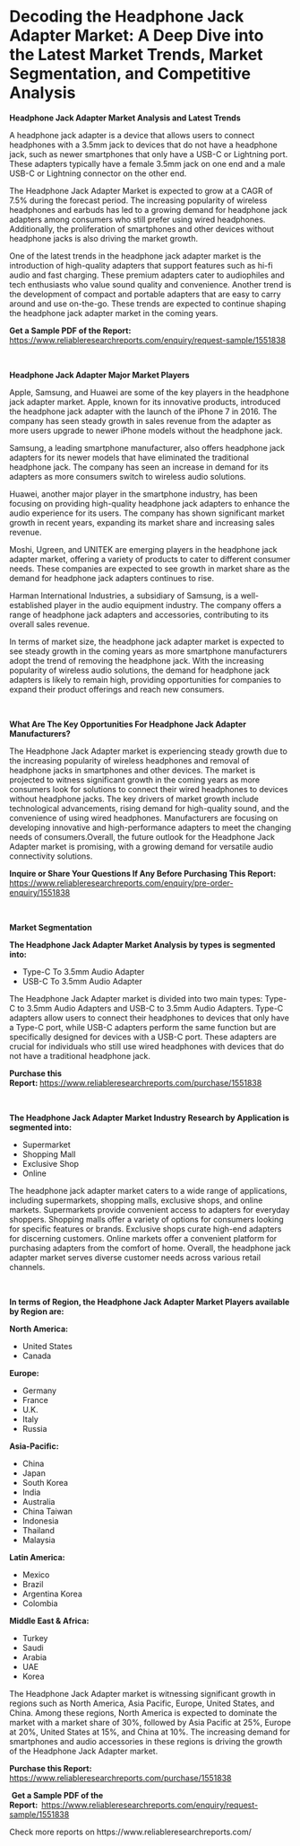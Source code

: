 <p><h1>Decoding the Headphone Jack Adapter Market: A Deep Dive into the Latest Market Trends, Market Segmentation, and Competitive Analysis</h1></p><p><strong>Headphone Jack Adapter Market Analysis and Latest Trends</strong></p>
<p><p>A headphone jack adapter is a device that allows users to connect headphones with a 3.5mm jack to devices that do not have a headphone jack, such as newer smartphones that only have a USB-C or Lightning port. These adapters typically have a female 3.5mm jack on one end and a male USB-C or Lightning connector on the other end.</p><p>The Headphone Jack Adapter Market is expected to grow at a CAGR of 7.5% during the forecast period. The increasing popularity of wireless headphones and earbuds has led to a growing demand for headphone jack adapters among consumers who still prefer using wired headphones. Additionally, the proliferation of smartphones and other devices without headphone jacks is also driving the market growth.</p><p>One of the latest trends in the headphone jack adapter market is the introduction of high-quality adapters that support features such as hi-fi audio and fast charging. These premium adapters cater to audiophiles and tech enthusiasts who value sound quality and convenience. Another trend is the development of compact and portable adapters that are easy to carry around and use on-the-go. These trends are expected to continue shaping the headphone jack adapter market in the coming years.</p></p>
<p><strong>Get a Sample PDF of the Report:&nbsp;</strong> <a href="https://www.reliableresearchreports.com/enquiry/request-sample/1551838">https://www.reliableresearchreports.com/enquiry/request-sample/1551838</a></p>
<p>&nbsp;</p>
<p><strong>Headphone Jack Adapter Major Market Players</strong></p>
<p><p>Apple, Samsung, and Huawei are some of the key players in the headphone jack adapter market. Apple, known for its innovative products, introduced the headphone jack adapter with the launch of the iPhone 7 in 2016. The company has seen steady growth in sales revenue from the adapter as more users upgrade to newer iPhone models without the headphone jack.</p><p>Samsung, a leading smartphone manufacturer, also offers headphone jack adapters for its newer models that have eliminated the traditional headphone jack. The company has seen an increase in demand for its adapters as more consumers switch to wireless audio solutions.</p><p>Huawei, another major player in the smartphone industry, has been focusing on providing high-quality headphone jack adapters to enhance the audio experience for its users. The company has shown significant market growth in recent years, expanding its market share and increasing sales revenue.</p><p>Moshi, Ugreen, and UNITEK are emerging players in the headphone jack adapter market, offering a variety of products to cater to different consumer needs. These companies are expected to see growth in market share as the demand for headphone jack adapters continues to rise.</p><p>Harman International Industries, a subsidiary of Samsung, is a well-established player in the audio equipment industry. The company offers a range of headphone jack adapters and accessories, contributing to its overall sales revenue.</p><p>In terms of market size, the headphone jack adapter market is expected to see steady growth in the coming years as more smartphone manufacturers adopt the trend of removing the headphone jack. With the increasing popularity of wireless audio solutions, the demand for headphone jack adapters is likely to remain high, providing opportunities for companies to expand their product offerings and reach new consumers.</p></p>
<p>&nbsp;</p>
<p><strong>What Are The Key Opportunities For Headphone Jack Adapter Manufacturers?</strong></p>
<p><p>The Headphone Jack Adapter market is experiencing steady growth due to the increasing popularity of wireless headphones and removal of headphone jacks in smartphones and other devices. The market is projected to witness significant growth in the coming years as more consumers look for solutions to connect their wired headphones to devices without headphone jacks. The key drivers of market growth include technological advancements, rising demand for high-quality sound, and the convenience of using wired headphones. Manufacturers are focusing on developing innovative and high-performance adapters to meet the changing needs of consumers.Overall, the future outlook for the Headphone Jack Adapter market is promising, with a growing demand for versatile audio connectivity solutions.</p></p>
<p><strong>Inquire or Share Your Questions If Any Before Purchasing This Report:</strong> <a href="https://www.reliableresearchreports.com/enquiry/pre-order-enquiry/1551838">https://www.reliableresearchreports.com/enquiry/pre-order-enquiry/1551838</a></p>
<p>&nbsp;</p>
<p><strong>Market Segmentation</strong></p>
<p><strong>The Headphone Jack Adapter Market Analysis by types is segmented into:</strong></p>
<p><ul><li>Type-C To 3.5mm Audio Adapter</li><li>USB-C To 3.5mm Audio Adapter</li></ul></p>
<p><p>The Headphone Jack Adapter market is divided into two main types: Type-C to 3.5mm Audio Adapters and USB-C to 3.5mm Audio Adapters. Type-C adapters allow users to connect their headphones to devices that only have a Type-C port, while USB-C adapters perform the same function but are specifically designed for devices with a USB-C port. These adapters are crucial for individuals who still use wired headphones with devices that do not have a traditional headphone jack.</p></p>
<p><strong>Purchase this Report:&nbsp;</strong><a href="https://www.reliableresearchreports.com/purchase/1551838">https://www.reliableresearchreports.com/purchase/1551838</a></p>
<p>&nbsp;</p>
<p><strong>The Headphone Jack Adapter Market Industry Research by Application is segmented into:</strong></p>
<p><ul><li>Supermarket</li><li>Shopping Mall</li><li>Exclusive Shop</li><li>Online</li></ul></p>
<p><p>The headphone jack adapter market caters to a wide range of applications, including supermarkets, shopping malls, exclusive shops, and online markets. Supermarkets provide convenient access to adapters for everyday shoppers. Shopping malls offer a variety of options for consumers looking for specific features or brands. Exclusive shops curate high-end adapters for discerning customers. Online markets offer a convenient platform for purchasing adapters from the comfort of home. Overall, the headphone jack adapter market serves diverse customer needs across various retail channels.</p></p>
<p>&nbsp;</p>
<p><strong>In terms of Region, the Headphone Jack Adapter Market Players available by Region are:</strong></p>
<p>
    <p> <strong> North America: </strong>
        <ul>
            <li>United States</li>
            <li>Canada</li>
        </ul>
        </p> 
    <p> <strong> Europe: </strong>
        <ul>
            <li>Germany</li>
            <li>France</li>
            <li>U.K.</li>
            <li>Italy</li>
            <li>Russia</li>
        </ul>
        </p> 
    <p> <strong> Asia-Pacific: </strong>
        <ul>
            <li>China</li>
            <li>Japan</li>
            <li>South Korea</li>
            <li>India</li>
            <li>Australia</li>
            <li>China Taiwan</li>
            <li>Indonesia</li>
            <li>Thailand</li>
            <li>Malaysia</li>
        </ul>
        </p> 
    <p> <strong> Latin America: </strong>
        <ul>
            <li>Mexico</li>
            <li>Brazil</li>
            <li>Argentina Korea</li>
            <li>Colombia</li>
        </ul>
        </p> 
    <p> <strong> Middle East & Africa: </strong>
        <ul>
            <li>Turkey</li>
            <li>Saudi</li>
            <li>Arabia</li>
            <li>UAE</li>
            <li>Korea</li>
        </ul>
    </p>
    </p>
<p><p>The Headphone Jack Adapter market is witnessing significant growth in regions such as North America, Asia Pacific, Europe, United States, and China. Among these regions, North America is expected to dominate the market with a market share of 30%, followed by Asia Pacific at 25%, Europe at 20%, United States at 15%, and China at 10%. The increasing demand for smartphones and audio accessories in these regions is driving the growth of the Headphone Jack Adapter market.</p></p>
<p><strong>Purchase this Report: </strong><a href="https://www.reliableresearchreports.com/purchase/1551838">https://www.reliableresearchreports.com/purchase/1551838</a></p>
<p>&nbsp;<strong>Get a Sample PDF of the Report:&nbsp;&nbsp;</strong><a href="https://www.reliableresearchreports.com/enquiry/request-sample/1551838">https://www.reliableresearchreports.com/enquiry/request-sample/1551838</a></p>
<p><strong></strong></p>
<p>Check more reports on https://www.reliableresearchreports.com/</p>